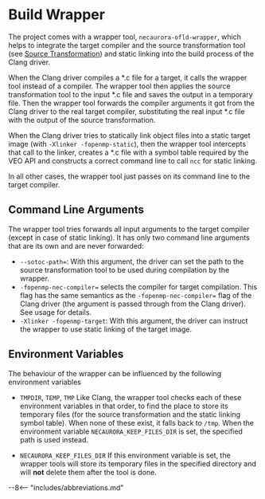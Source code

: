 # Build Wrapper

The project comes with a wrapper tool, `necaurora-ofld-wrapper`,
which helps to integrate the target compiler and the source transformation tool
(see [Source Transformation](source_transformation.md)) and static linking into the build process of the Clang driver.

When the Clang driver compiles a \*.c file for a target, it calls the wrapper tool instead of a compiler.
The wrapper tool then applies the source transformation tool to the input \*.c file and saves the output in a temporary file.
Then the wrapper tool forwards the compiler arguments it got from the Clang driver to the real target compiler,
substituting the real input \*.c file with the output of the source transformation.

When the Clang driver tries to statically link object files into a static target image (with `-Xlinker -fopenmp-static`),
then the wrapper tool intercepts that call to the linker,
creates a \*.c file with a symbol table required by the VEO API and constructs a correct command line to call `ncc` for static linking.

In all other cases, the wrapper tool just passes on its command line to the target compiler.

## Command Line Arguments
The wrapper tool tries forwards all input arguments to the target compiler (except in case of static linking). It has only two command line arguments that are its own and are never forwarded:

- `--sotoc-path=`: With this argument, the driver can set the path to the source transformation tool to be used during compilation by the wrapper.
- `-fopenmp-nec-compiler=` selects the compiler for target compilation. This flag has the same semantics as the `-fopenmp-nec-compiler=` flag of the Clang driver (the argument is passed through from the Clang driver). See usage for details.
- `-Xlinker -fopenmp-target`: With this argument, the driver can instruct the wrapper to use static linking of the target image.

## Environment Variables
The behaviour of the wrapper can be influenced by the following environment variables

- `TMPDIR`, `TEMP`, `TMP`
  Like Clang, the wrapper tool checks each of these environment variables in that order,
  to find the place to store its temporary files (for the source transformation and the static linking symbol table).
  When none of these exist, it falls back to `/tmp`.
  When the environment variable `NECAURORA_KEEP_FILES_DIR` is set, the specified path is used instead.

- `NECAURORA_KEEP_FILES_DIR`
  If this environment variable is set, the wrapper tools will store its temporary files in the specified directory and will **not** delete them after the tool is done.

--8<-- "includes/abbreviations.md"

